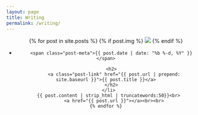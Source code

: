 ```yaml
---
layout: page
title: Writing
permalink: /writing/
---
```

<header class="sidebar">

<ul class="post-list">
    {% for post in site.posts %}
    {% if post.img %}
    <img src="{{ root_url }}/images/{{ post.img }}" class="left-images">
    {% endif %}
      <li>

        <span class="post-meta">{{ post.date | date: "%b %-d, %Y" }}</span>

        <h2>
          <a class="post-link" href="{{ post.url | prepend: site.baseurl }}">{{ post.title }}</a>
        </h2>
      </li>
      {{ post.content | strip_html | truncatewords:50}}<br>
          <a href="{{ post.url }}"></a><br><br>
    {% endfor %}
  </ul>
